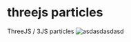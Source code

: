# threejs particles
ThreeJS / 3JS particles 
![asdasdasdasd](https://github.com/deoximate/threejs_particles_morphing/assets/66080218/02c8d189-5197-4caa-8a42-48bf4d7dae3d)
